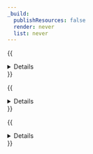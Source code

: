 ```yaml
---
_build:
  publishResources: false
  render: never
  list: never
---
```


{{<details header="Khulnasoft Tunnel (HTTP / WebSockets)">}}

{{<render file="_cloudflare-tunnels-origin-description.md">}}

{{</details>}}

{{<details header="HTTP Header Validation">}}

Only allow traffic with specific (and secret) HTTP headers.

- **Security**: Moderately secure.
- **Availability**: All customers.
- **Challenges**:
  - Requires more configuration efforts on application- and server-side to accept those headers.
  - Basic authentication is vulnerable to replay attacks. Because basic authentication does not encrypt user credentials, it is important that traffic always be sent over an encrypted SSL session.
  - There might be valid use cases for a mismatch in SNI / Host headers such as through [Page Rules](/support/page-rules/using-page-rules-to-rewrite-host-headers/), [Load Balancing](/load-balancing/additional-options/override-http-host-headers/), or [Workers](/workers/runtime-apis/request/), which all offer HTTP Host Header overrides.
- **Process**:
    1. Use [Transform rules](/rules/transform/request-header-modification/) or [Workers](/workers/examples/alter-headers/) to add an HTTP Auth Header.
    2. Configure your origin server to restrict access based on the [HTTP Auth Header](/workers/examples/auth-with-headers/) (or perform [HTTP Basic Authentication](/workers/examples/basic-auth/)).
    3. Configure your origin server to restrict access based on the [HTTP Host Header](https://developer.mozilla.org/en-US/docs/Web/HTTP/Headers/Host). Specifically, only allow requests which contain expected HTTP Host Header values, and reject all other requests.

{{</details>}}

{{<details header="JSON Web Tokens (JWT) Validation">}}

Only allow traffic with the appropriate JWT.

- **Security**: Very secure.
- **Availability**: Some customers.
- **Challenges**:
  - Requires either installing incremental software or modifying application code.
  - Lots of manual work.
- **Resources**:
  - [Validate JWTs for an Access application](/cloudflare-one/identity/authorization-cookie/validating-json/)
  - [Validate JWTs for an API](/api-shield/security/jwt-validation/)

{{</details>}}
